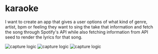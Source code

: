 # karaoke

I want to create an app that gives a user options of what kind of genre, artist, bpm or feeling they want to sing the take that information and fetch the song through Spotify's API while also fetching information from API seed to render the lyrics for that song. 

![capture logic](./images/kara-wire1.jpg)
![capture logic](./images/kara-wire2.jpg)
![capture logic](./images/kara-wire3.jpg)
